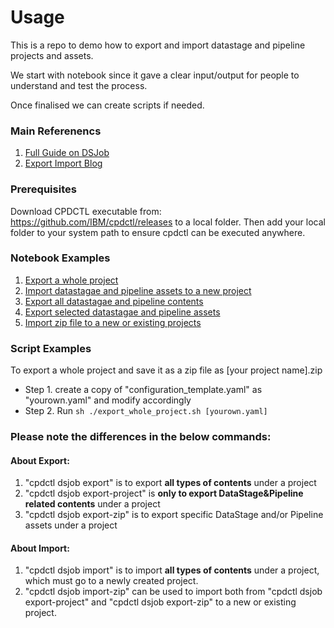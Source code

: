 # Usage

This is a repo to demo how to export and import datastage and pipeline projects and assets.

We start with notebook since it gave a clear input/output for people to understand and test the process. 

Once finalised we can create scripts if needed. 

### Main Referenencs
1. [Full Guide on DSJob](https://github.com/IBM/DataStage/blob/main/dsjob/dsjob.4.8.5.md)
2. [Export Import Blog](https://github.com/IBM/DataStage/blob/main/dsjob/blogs/export-import.md)

### Prerequisites
Download CPDCTL executable from: https://github.com/IBM/cpdctl/releases to a local folder. 
Then add your local folder to your system path to ensure cpdctl can be executed anywhere.

### Notebook Examples
1. [Export a whole project](./export_whole_project.sh)
2. [Import datastagae and pipeline assets to a new project](./import_whole_project.ipynb)
3. [Export all datastagae and pipeline contents](./export_ds_wp_project.ipynb)
4. [Export selected datastagae and pipeline assets](./export_assets.ipynb)
5. [Import zip file to a new or existing projects](./import_zip_2_project.ipynb)

### Script Examples
To export a whole project and save it as a zip file as [your project name].zip
- Step 1. create a copy of "configuration_template.yaml" as "yourown.yaml" and modify accordingly
- Step 2. Run
```sh ./export_whole_project.sh [yourown.yaml]```
  

### Please note the differences in the below commands:

#### About Export:
1. "cpdctl dsjob export" is to export **all types of contents** under a project
2. "cpdctl dsjob export-project" is **only to export DataStage&Pipeline related contents** under a project
3. "cpdctl dsjob export-zip" is to export specific DataStage and/or Pipeline assets under a project
   
#### About Import:
1. "cpdctl dsjob import" is to import **all types of contents** under a project, which must go to a newly created project.
2. "cpdctl dsjob import-zip" can be used to import both from  "cpdctl dsjob export-project" and "cpdctl dsjob export-zip" to a new or existing project.


